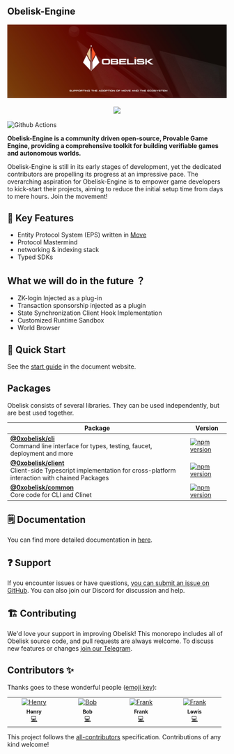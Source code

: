 ## Obelisk-Engine

<div align="center">
  <img src="assets/obelisk-full.jpeg">
</div>
<div align="center">
<br />
<!-- markdownlint-restore -->

<a href="https://twitter.com/0xObeliskLabs">
<img src="https://img.shields.io/twitter/follow/0xObeliskLabs?style=social"/>
</a>
<a href="https://github.com/0xobelisk/obelisk-engine">

[//]: # (<img src="https://img.shields.io/github/stars/0xobelisk/obelisk-engine?style=social"/>)
</a>
</div>

![Github Actions][gha-badge] 

[gha-badge]: https://img.shields.io/github/actions/workflow/status/dojoengine/dojo/ci.yml?branch=main

**Obelisk-Engine is a community driven open-source, Provable Game Engine, providing a comprehensive toolkit for building verifiable games and autonomous worlds.**

Obelisk-Engine is still in its early stages of development, yet the dedicated contributors are propelling its progress at an impressive pace. The overarching aspiration for Obelisk-Engine is to empower game developers to kick-start their projects, aiming to reduce the initial setup time from days to mere hours. Join the movement!

## 🔑 Key Features
- Entity Protocol System (EPS) written in [Move](https://move-language.github.io/move/)
- Protocol Mastermind
- networking & indexing stack
- Typed SDKs


## What we will do in the future ？
- ZK-login Injected as a plug-in
- Transaction sponsorship injected as a plugin
- State Synchronization Client Hook Implementation
- Customized Runtime Sandbox
- World Browser

## 🚀 Quick Start
See the [start guide](https://obelisk.build/engine/docs/quick-start) in the document website.

## Packages 

Obelisk consists of several libraries. They can be used independently, but are best used together.

| Package                                                                                                          | Version                                                                                                               |
|------------------------------------------------------------------------------------------------------------------|-----------------------------------------------------------------------------------------------------------------------|
| **[@0xobelisk/cli](/packages/cli)** <br />Command line interface for types, testing, faucet, deployment and more | [![npm version](https://img.shields.io/npm/v/@0xobelisk/cli.svg)](https://www.npmjs.com/package/@0xobelisk/cli)       |
| **[@0xobelisk/client](/packages/client)** <br />Client-side Typescript implementation for cross-platform interaction with chained Packages                   | [![npm version](https://img.shields.io/npm/v/@0xobelisk/client.svg)](https://www.npmjs.com/package/@0xobelisk/client) |
| **[@0xobelisk/common](/packages/common)** <br />Core code for CLI and Clinet                                     | [![npm version](https://img.shields.io/npm/v/@0xobelisk/common.svg)](https://www.npmjs.com/package/@0xobelisk/common) |


## 🗒️ Documentation

You can find more detailed documentation in [here](https://obelisk.build/engine/docs).

## ❓ Support

If you encounter issues or have questions, [you can submit an issue on GitHub](https://github.com/0xobelisk/obelisk-engine/issues). You can also join our Discord for discussion and help.

## 🏗️ Contributing

We'd love your support in improving Obelisk! This monorepo includes all of Obelisk source code, and pull requests are always welcome. To discuss new features or changes [join our Telegram](https://t.me/+0_98p03Fbv1hNzY1).

## Contributors ✨

Thanks goes to these wonderful people ([emoji key](https://allcontributors.org/docs/en/emoji-key)):

<!-- ALL-CONTRIBUTORS-LIST:START - Do not remove or modify this section -->
<!-- prettier-ignore-start -->
<!-- markdownlint-disable -->
<table>
  <tbody>
    <tr>
      <td align="center" valign="top" width="14.28%"><a href="https://github.com/Zombieliu"><img src="https://avatars.githubusercontent.com/u/50917820?v=4?s=100" width="100px;" alt="Henry"/><br /><sub><b>Henry</b></sub></a><br /><a href="https://github.com/0xobelisk/obelisk-engine/commits?author=Zombieliu" title="Code">💻</a></td>
      <td align="center" valign="top" width="14.28%"><a href="https://github.com/web3olalala"><img src="https://avatars.githubusercontent.com/u/111047493?v=4?s=100" width="100px;" alt="Bob"/><br /><sub><b>Bob</b></sub></a><br /><a href="https://github.com/0xobelisk/obelisk-engine/commits?author=web3olalala" title="Code">💻</a></td>
      <td align="center" valign="top" width="14.28%"><a href="https://github.com/vladilen11"><img src="https://avatars.githubusercontent.com/u/125375292?v=4?s=100" width="100px;" alt="Frank"/><br /><sub><b>Frank</b></sub></a><br /><a href="https://github.com/0xobelisk/obelisk-engine/commits?author=vladilen11" title="Code">💻</a></td>
      <td align="center" valign="top" width="14.28%"><a href="https://github.com/tiankonglan"><img src="https://avatars.githubusercontent.com/u/3362585?v=4?s=100" width="100px;" alt="Frank"/><br /><sub><b>Lewis</b></sub></a><br /><a href="https://github.com/0xobelisk/obelisk-engine/commits?author=tiankonglan" title="Code">💻</a></td>
    </tr>
  </tbody>
</table>

<!-- markdownlint-restore -->
<!-- prettier-ignore-end -->

<!-- ALL-CONTRIBUTORS-LIST:END -->

This project follows the
[all-contributors](https://github.com/all-contributors/all-contributors)
specification. Contributions of any kind welcome!
